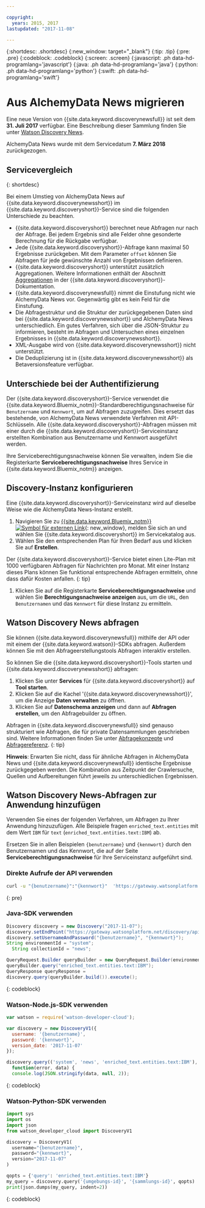 ```yaml
---

copyright:
  years: 2015, 2017
lastupdated: "2017-11-08"

---
```


{:shortdesc: .shortdesc}
{:new_window: target="_blank"}
{:tip: .tip}
{:pre: .pre}
{:codeblock: .codeblock}
{:screen: .screen}
{:javascript: .ph data-hd-programlang='javascript'}
{:java: .ph data-hd-programlang='java'}
{:python: .ph data-hd-programlang='python'}
{:swift: .ph data-hd-programlang='swift'}

# Aus AlchemyData News migrieren

Eine neue Version von {{site.data.keyword.discoverynewsfull}} ist seit dem **31. Juli 2017** verfügbar. Eine Beschreibung dieser Sammlung finden Sie unter [Watson Discovery News](/docs/services/discovery/watson-discovery-news.html).

AlchemyData News wurde mit dem Servicedatum **7. März 2018** zurückgezogen.

## Servicevergleich
{: shortdesc}

Bei einem Umstieg von AlchemyData News auf {{site.data.keyword.discoverynewsshort}} im {{site.data.keyword.discoveryshort}}-Service sind die folgenden Unterschiede zu beachten.

- {{site.data.keyword.discoveryshort}} berechnet neue Abfragen nur nach der Abfrage. Bei jedem Ergebnis sind alle Felder ohne gesonderte Berechnung für die Rückgabe verfügbar.
- Jede {{site.data.keyword.discoveryshort}}-Abfrage kann maximal 50 Ergebnisse zurückgeben. Mit dem Parameter `offset` können Sie Abfragen für jede gewünschte Anzahl von Ergebnissen definieren.
- {{site.data.keyword.discoveryshort}} unterstützt zusätzlich Aggregationen. Weitere Informationen enthält der Abschnitt [Aggregationen](/docs/services/discovery/query-reference.html#aggregations) in der {{site.data.keyword.discoveryshort}}-Dokumentation.
- {{site.data.keyword.discoverynewsfull}} nimmt die Einstufung nicht wie AlchemyData News vor. Gegenwärtig gibt es kein Feld für die Einstufung.
- Die Abfragestruktur und die Struktur der zurückgegebenen Daten sind bei {{site.data.keyword.discoverynewsshort}} und AlchemyData News unterschiedlich. Ein gutes Verfahren, sich über die JSON-Struktur zu informieren, besteht im Abfragen und Untersuchen eines einzelnen Ergebnisses in {{site.data.keyword.discoverynewsshort}}.
- XML-Ausgabe wird von {{site.data.keyword.discoverynewsshort}} nicht unterstützt.
- Die Deduplizierung ist in {{site.data.keyword.discoverynewsshort}} als Betaversionsfeature verfügbar.

## Unterschiede bei der Authentifizierung

Der {{site.data.keyword.discoveryshort}}-Service verwendet die {{site.data.keyword.Bluemix_notm}}-Standardberechtigungsnachweise für `Benutzername` und `Kennwort`, um auf Abfragen zuzugreifen. Dies ersetzt das bestehende, von AlchemyData News verwendete Verfahren mit API-Schlüsseln. Alle {{site.data.keyword.discoveryshort}}-Abfragen müssen mit einer durch die {{site.data.keyword.discoveryshort}}-Serviceinstanz erstellten Kombination aus Benutzername und Kennwort ausgeführt werden.

Ihre Serviceberechtigungsnachweise können Sie verwalten, indem Sie die Registerkarte **Serviceberechtigungsnachweise** Ihres Service in {{site.data.keyword.Bluemix_notm}} anzeigen.

## Discovery-Instanz konfigurieren

Eine {{site.data.keyword.discoveryshort}}-Serviceinstanz wird auf dieselbe Weise wie die AlchemyData News-Instanz erstellt.

1. Navigieren Sie zu [{{site.data.keyword.Bluemix_notm}} ![Symbol für externen Link](../../icons/launch-glyph.svg "Symbol für externen Link")](https://console.ng.bluemix.net/catalog/services/discovery/){: new_window}, melden Sie sich an und wählen Sie {{site.data.keyword.discoveryshort}} im Servicekatalog aus.
1. Wählen Sie den entsprechenden Plan für Ihren Bedarf aus und klicken Sie auf **Erstellen**.

  Der {{site.data.keyword.discoveryshort}}-Service bietet einen Lite-Plan mit 1000 verfügbaren Abfragen für Nachrichten pro Monat. Mit einer Instanz dieses Plans können Sie funktional entsprechende Abfragen ermitteln, ohne dass dafür Kosten anfallen.
  {: tip}

1. Klicken Sie auf die Registerkarte **Serviceberechtigungsnachweise** und wählen Sie **Berechtigungsnachweise anzeigen** aus, um die `URL`, den `Benutzernamen` und das `Kennwort` für diese Instanz zu ermitteln.

## Watson Discovery News abfragen

Sie können {{site.data.keyword.discoverynewsfull}} mithilfe der API oder mit einem der {{site.data.keyword.watson}}-SDKs abfragen. Außerdem können Sie mit den Abfrageerstellungstools Abfragen interaktiv erstellen.

So können Sie die {{site.data.keyword.discoveryshort}}-Tools starten und {{site.data.keyword.discoverynewsshort}} abfragen:

1. Klicken Sie unter **Services** für {{site.data.keyword.discoveryshort}} auf **Tool starten**.
1. Klicken Sie auf die Kachel '{{site.data.keyword.discoverynewsshort}}', um die Anzeige **Daten verwalten** zu öffnen.
1. Klicken Sie auf **Datenschema anzeigen** und dann auf **Abfragen erstellen**, um den Abfragebuilder zu öffnen.

  Abfragen in {{site.data.keyword.discoverynewsfull}} sind genauso strukturiert wie Abfragen, die für private Datensammlungen geschrieben sind. Weitere Informationen finden Sie unter [Abfragekonzepte](/docs/services/discovery/using.html) und [Abfragereferenz](/docs/services/discovery/query-reference.html).
  {: tip}

**Hinweis**: Erwarten Sie nicht, dass für ähnliche Abfragen in AlchemyData News und {{site.data.keyword.discoverynewsfull}} identische Ergebnisse zurückgegeben werden. Die Kombination aus Zeitpunkt der Crawlersuche, Quellen und Aufbereitungen führt jeweils zu unterschiedlichen Ergebnissen. 

## Watson Discovery News-Abfragen zur Anwendung hinzufügen

Verwenden Sie eines der folgenden Verfahren, um Abfragen zu Ihrer Anwendung hinzuzufügen. Alle Beispiele fragen `enriched_text.entities` mit dem Wert `IBM` für `text` (`enriched_text.entities.text:IBM`) ab.

Ersetzen Sie in allen Beispielen `{benutzername}` und `{kennwort}` durch den Benutzernamen und das Kennwort, die auf der Seite **Serviceberechtigungsnachweise** für Ihre Serviceinstanz aufgeführt sind.

### Direkte Aufrufe der API verwenden

```bash
curl -u "{benutzername}":"{kennwort}"  'https://gateway.watsonplatform.net/discovery/api/v1/environments/system/collections/news/query?version=2017-11-07&query=enriched_text.entities.text:IBM'
```
{: pre}

### Java-SDK verwenden

```java
Discovery discovery = new Discovery("2017-11-07");
discovery.setEndPoint("https://gateway.watsonplatform.net/discovery/api/v1");
discovery.setUsernameAndPassword("{benutzername}", "{kennwort}");
String environmentId = "system";
  String collectionId = "news";

QueryRequest.Builder queryBuilder = new QueryRequest.Builder(environmentId,collectionId);  
queryBuilder.query("enriched_text.entities.text:IBM");  
QueryResponse queryResponse =  
discovery.query(queryBuilder.build()).execute();
```
{: codeblock}

### Watson-Node.js-SDK verwenden

```javascript
var watson = require('watson-developer-cloud');

var discovery = new DiscoveryV1({  
  username: '{benutzername}',
  password: '{kennwort}',
  version_date: '2017-11-07'
});

discovery.query(('system', 'news', 'enriched_text.entities.text:IBM'),  
  function(error, data) {  
  console.log(JSON.stringify(data, null, 2));  
```
{: codeblock}

### Watson-Python-SDK verwenden

```python
import sys
import os
import json
from watson_developer_cloud import DiscoveryV1

discovery = DiscoveryV1(
  username="{benutzername}",
  password="{kennwort}",
  version="2017-11-07"
)

qopts = {'query': 'enriched_text.entities.text:IBM'}
my_query = discovery.query('{umgebungs-id}', '{sammlungs-id}', qopts)
print(json.dumps(my_query, indent=2))
```
{: codeblock}
